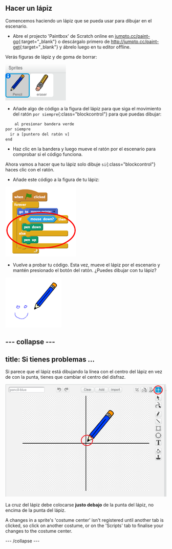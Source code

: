 ## Hacer un lápiz

Comencemos haciendo un lápiz que se pueda usar para dibujar en el escenario.

+ Abre el projecto 'Paintbox' de Scratch online en [jumpto.cc/paint-go](http://jumpto.cc/paint-go){:target="_blank"} o descárgalo primero de <http://jumpto.cc/paint-get>{:target="_blank"} y ábrelo luego en tu editor offline.

Verás figuras de lápiz y de goma de borrar:

![screenshot](images/paint-starter.png)

+ Añade algo de código a la figura del lápiz para que siga el movimiento del ratón `por siempre`{:class="blockcontrol"} para que puedas dibujar:

```blocks
    al presionar bandera verde
por siempre 
  ir a [puntero del ratón v]
end
```

+ Haz clic en la bandera y luego mueve el ratón por el escenario para comprobar si el código funciona.

Ahora vamos a hacer que tu lápiz solo dibuje `si`{:class="blockcontrol"} haces clic con el ratón.

+ Añade este código a la figura de tu lápiz:

![screenshot](images/paint-pencil-draw-code.png)

+ Vuelve a probar tu código. Esta vez, mueve el lápiz por el escenario y mantén presionado el botón del ratón. ¿Puedes dibujar con tu lápiz?

![screenshot](images/paint-draw.png)

## \--- collapse \---

## title: Si tienes problemas ...

Si parece que el lápiz está dibujando la línea con el centro del lápiz en vez de con la punta, tienes que cambiar el centro del disfraz.

![Costume center](images/costume-center.png)

La cruz del lápiz debe colocarse **justo debajo** de la punta del lápiz, no encima de la punta del lápiz.

A changes in a sprite's 'costume center' isn't registered until another tab is clicked, so click on another costume, or on the 'Scripts' tab to finalise your changes to the costume center.

\--- /collapse \---
